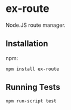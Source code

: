 # ex-route

  Node.JS route manager.

## Installation

npm:

    npm install ex-route

## Running Tests

    npm run-script test
